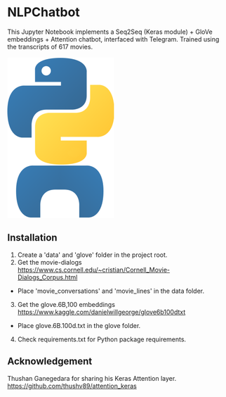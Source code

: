 # NLPChatbot
This Jupyter Notebook implements a Seq2Seq (Keras module) + GloVe embeddings + Attention chatbot, interfaced with Telegram.
Trained using the transcripts of 617 movies.
<br><br>
![Chatbot](/resources/logo.png )

## Installation
1. Create a 'data' and 'glove' folder in the project root.
2. Get the movie-dialogs https://www.cs.cornell.edu/~cristian/Cornell_Movie-Dialogs_Corpus.html
- Place 'movie_conversations' and 'movie_lines' in the data folder.
3. Get the glove.6B,100 embeddings https://www.kaggle.com/danielwillgeorge/glove6b100dtxt
- Place glove.6B.100d.txt in the glove folder.
4. Check requirements.txt for Python package requirements.

## Acknowledgement
Thushan Ganegedara for sharing his Keras Attention layer. https://github.com/thushv89/attention_keras
